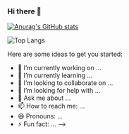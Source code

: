 ### Hi there 👋

[![Anurag's GitHub stats](https://github-readme-stats.vercel.app/api?username=helmdyck)](https://github.com/anuraghazra/github-readme-stats)

![Top Langs](https://github-readme-stats.vercel.app/api/top-langs/?username=helmdyck&layout=compact)

Here are some ideas to get you started:

- 🔭 I’m currently working on ...
- 🌱 I’m currently learning ...
- 👯 I’m looking to collaborate on ...
- 🤔 I’m looking for help with ...
- 💬 Ask me about ...
- 📫 How to reach me: ...
- 😄 Pronouns: ...
- ⚡ Fun fact: ...
-->
